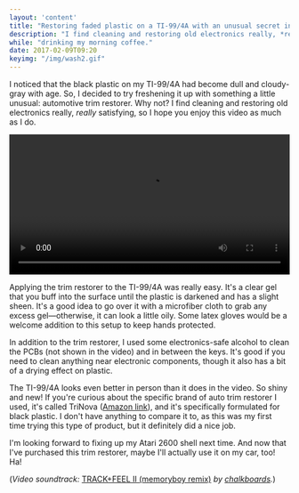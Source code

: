 ```yaml
---
layout: 'content'
title: "Restoring faded plastic on a TI-99/4A with an unusual secret ingredient"
description: "I find cleaning and restoring old electronics really, *really* satisfying, so I hope you enjoy this video as much as I do."
while: "drinking my morning coffee."
date: 2017-02-09T09:20
keyimg: "/img/wash2.gif"
---
```


I noticed that the black plastic on my TI-99/4A had become dull and cloudy-gray with age. So, I decided to try freshening it up with something a little unusual: automotive trim restorer. Why not? I find cleaning and restoring old electronics really, *really* satisfying, so I hope you enjoy this video as much as I do. 

<p><video width="100%" height="auto" controls loop>
  <source src="http://www.nobadmemories.com/img/TIRestore2.mp4" type="video/mp4">
Your browser does not support the video tag.
</video></p>

Applying the trim restorer to the TI-99/4A was really easy. It's a clear gel that you buff into the surface until the plastic is darkened and has a slight sheen. It's a good idea to go over it with a microfiber cloth to grab any excess gel&mdash;otherwise, it can look a little oily. Some latex gloves would be a welcome addition to this setup to keep hands protected. 

In addition to the trim restorer, I used some electronics-safe alcohol to clean the PCBs (not shown in the video) and in between the keys. It's good if you need to clean anything near electronic components, though it also has a bit of a drying effect on plastic.

The TI-99/4A looks even better in person than it does in the video. So shiny and new! If you're curious about the specific brand of auto trim restorer I used, it's called TriNova ([Amazon link](http://amzn.to/2k7lQVp)), and it's specifically formulated for black plastic. I don't have anything to compare it to, as this was my first time trying this type of product, but it definitely did a nice job.

I'm looking forward to fixing up my Atari 2600 shell next time. And now that I've purchased this trim restorer, maybe I'll actually use it on my car, too! Ha!

(*Video soundtrack:* [TRACK+FEEL II (memoryboy remix)](https://partytimehexcellent.bandcamp.com/) *by [chalkboards](https://chalkboards.bandcamp.com/).*)